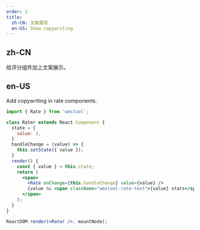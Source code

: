 ```yaml
---
order: 2
title:
  zh-CN: 文案展现
  en-US: Show copywriting
---
```


## zh-CN

给评分组件加上文案展示。

## en-US

Add copywriting in rate components.

````jsx
import { Rate } from 'wmstool';

class Rater extends React.Component {
  state = {
    value: 3,
  }
  handleChange = (value) => {
    this.setState({ value });
  }
  render() {
    const { value } = this.state;
    return (
      <span>
        <Rate onChange={this.handleChange} value={value} />
        {value && <span className="wmstool-rate-text">{value} stars</span>}
      </span>
    );
  }
}

ReactDOM.render(<Rater />, mountNode);
````
